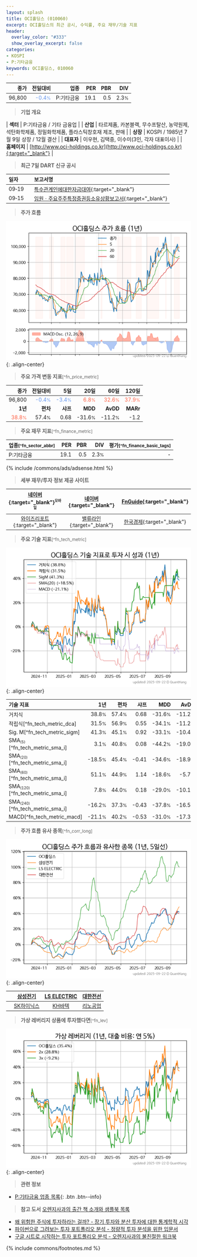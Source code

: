 ```yaml
---
layout: splash
title: OCI홀딩스 (010060)
excerpt: OCI홀딩스의 최근 공시, 수익률, 주요 재무/기술 지표
header:
  overlay_color: "#333"
  show_overlay_excerpt: false
categories:
- KOSPI
- P:기타금융
keywords: OCI홀딩스, 010060
---
```


| **종가** | **전일대비** | **업종** | **PER** | **PBR** | **DIV** |
| -------: | -----------: | -------: | ------: | ------: | ------: |
| 96,800 | <span style="color: cornflowerblue">-0.4<small>%</small></span> | P:기타금융 | 19.1 | 0.5 | 2.3<small>%</small> |

<!-- more -->


> **기업 개요**<a id="company"></a>

| <span style="white-space:nowrap;">**섹터**</span> | P:기타금융 / 기타 금융업 |
| <span style="white-space:nowrap;">**산업**</span> | 타르제품, 카본블랙, 무수프탈산, 농약원제, 석탄화학제품, 정밀화학제품, 플라스틱창호재 제조, 판매 |
| <span style="white-space:nowrap;">**상장**</span> | KOSPI / 1985년 7월 9일 상장 / 12월 결산 |
| <span style="white-space:nowrap;">**대표자**</span> | 이우현, 김택중, 이수미(3인, 각자 대표이사) |
| <span style="white-space:nowrap;">**홈페이지**</span> | [http://www.oci-holdings.co.kr](http://www.oci-holdings.co.kr){:target="_blank"} |


> **최근 7일 DART 신규 공시**<a id="dart"></a>

| **일자** |      | **보고서명** |
| :------- | :--- | :----------- |
| 09&#x2011;19 | | [특수관계인에대한자금대여](https://dart.fss.or.kr/dsaf001/main.do?rcpNo=20250919000381){:target="_blank"} |
| 09&#x2011;15 | | [임원ㆍ주요주주특정증권등소유상황보고서](https://dart.fss.or.kr/dsaf001/main.do?rcpNo=20250915000196){:target="_blank"} |


> **주가 흐름**<a id="price"></a>

![010060](/stock/images/010060.png){: .align-center}


> **주요 가격 변동 지표**<small>[^fn_price_metric]</small>

| **종가** | **전일대비** | **5일** | **20일** | **60일** | **120일** |
| -------: | -----------: | ------: | -------: | -------: | --------: |
| 96,800 | <span style="color: cornflowerblue">-0.4<small>%</small></span> | <span style="color: cornflowerblue">-3.4<small>%</small></span> | <span style="color: tomato">6.8<small>%</small></span> | <span style="color: tomato">32.6<small>%</small></span> | <span style="color: tomato">37.9<small>%</small></span> |
| **1년** | **편차** | **샤프** | **MDD** | **AvDD** | **MARr** |
| <span style="color: tomato">38.8<small>%</small></span> | 57.4<small>%</small> | 0.68 | -31.6<small>%</small> | -11.2<small>%</small> | -1.2 |


> **주요 재무 지표**<small>[^fn_finance_metric]</small>

| **업종**<small>[^fn_sector_abbr]</small> | **PER** | **PBR** | **DIV** | **평가**<small>[^fn_finance_basic_tags]</small> |
| :--------------------------------------- | ------: | ------: | ------: | ----------------------------------------------: |
| P:기타금융 | 19.1 | 0.5 | 2.3<small>%</small> | - |



{% include /commons/ads/adsense.html %}

> **세부 재무/투자 정보 제공 사이트**

| [네이버](https://m.stock.naver.com/domestic/stock/010060/finance/summary){:target="_blank"}<sup><small>모바일</small></sup> | [네이버](https://finance.naver.com/item/coinfo.naver?code=010060){:target="_blank"} | [FnGuide](https://comp.fnguide.com/SVO2/ASP/SVD_Invest.asp?gicode=A010060&MenuYn=Y){:target="_blank"} |
| :---: | :---: | :---: |
| [와이즈리포트](https://comp.wisereport.co.kr/company/c1040001.aspx?cmp_cd=010060){:target="_blank"} | [밸류라인](https://www.valueline.co.kr/finance/summary/010060){:target="_blank"} | [한국경제](https://markets.hankyung.com/stock/010060/financial-summary){:target="_blank"} |


> **주요 기술 지표**<small>[^fn_tech_metric]</small>


![010060](/stock/images/010060_tech.png){: .align-center}

| **기술 지표** | **1년** | **편차** | **샤프** | **MDD** | **AvDD** |
| :------------ | ------: | -----------: | -------: | ------: | -------: |
| 거치식 | 38.8<small>%</small> | 57.4<small>%</small> | 0.68 | -31.6<small>%</small> | -11.2<small>%</small> |
| 적립식[^fn_tech_metric_dca] | 31.5<small>%</small> | 56.9<small>%</small> | 0.55 | -34.1<small>%</small> | -11.2<small>%</small> |
| Sig. M[^fn_tech_metric_sigm] | 41.3<small>%</small> | 45.1<small>%</small> | 0.92 | -33.1<small>%</small> | -10.4<small>%</small> |
| SMA<small><sub>(5)</sub></small>[^fn_tech_metric_sma_i] | 3.1<small>%</small> | 40.8<small>%</small> | 0.08 | -44.2<small>%</small> | -19.0<small>%</small> |
| SMA<small><sub>(20)</sub></small>[^fn_tech_metric_sma_i] | -18.5<small>%</small> | 45.4<small>%</small> | -0.41 | -34.6<small>%</small> | -18.9<small>%</small> |
| SMA<small><sub>(60)</sub></small>[^fn_tech_metric_sma_i] | 51.1<small>%</small> | 44.9<small>%</small> | 1.14 | -18.6<small>%</small> | -5.7<small>%</small> |
| SMA<small><sub>(120)</sub></small>[^fn_tech_metric_sma_i] | 7.8<small>%</small> | 44.0<small>%</small> | 0.18 | -29.0<small>%</small> | -10.1<small>%</small> |
| SMA<small><sub>(240)</sub></small>[^fn_tech_metric_sma_i] | -16.2<small>%</small> | 37.3<small>%</small> | -0.43 | -37.8<small>%</small> | -16.5<small>%</small> |
| MACD[^fn_tech_metric_macd] | -21.1<small>%</small> | 40.2<small>%</small> | -0.53 | -31.0<small>%</small> | -17.3<small>%</small> |


> **주가 흐름 유사 종목**<a id="corr"></a><small>[^fn_corr_long]</small>

![010060](/stock/images/010060_corr.png){: .align-center}

|       | [삼성전기](/009150/) | [LS ELECTRIC](/010120/) | [대한전선](/001440/) |
| :---: | :------------------------------------: | :------------------------------------: | :------------------------------------: |
|       | [SK하이닉스](/000660/) | [KH바텍](/060720/) | [리노공업](/058470/) |


> **가상 레버리지 상품에 투자했다면**<a id="2x"></a><small>[^fn_lev]</small>

![010060](/stock/images/010060_2x.png){: .align-center}


> **관련 정보**

- [P:기타금융 업종 목록](/stats/sector/kospi_업종_기타금융_종목/){: .btn .btn--info}

> **참고 도서** [오렌지사과의 출간 책 소개와 샘플북 목록](https://kongdori.tistory.com/691)

- [왜 위험한 주식에 투자하라는 걸까? - 장기 투자와 분산 투자에 대한 통계학적 시각](https://kongdori.tistory.com/421)
- [파이썬으로 그려보는 투자 포트폴리오 분석  - 정량적 투자 분석을 위한 입문서](https://kongdori.tistory.com/643)
- [구글 시트로 시작하는 투자 포트폴리오 분석 - 오렌지사과의 불친절한 워크북](https://kongdori.tistory.com/449)


{% include commons/footnotes.md %}